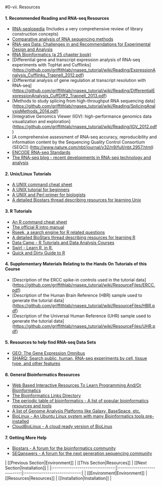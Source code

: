 #0-vii. Resources

#### 1. Recommended Reading and RNA-seq Resources
- [RNA-seqlopedia](http://rnaseq.uoregon.edu/) (Includes a very comprehensive review of library construction concepts)
- [Comparative analysis of RNA sequencing methods](http://www.nature.com/nmeth/journal/v10/n7/full/nmeth.2483.html)
- [RNA-seq Data: Challenges in and Recommendations for Experimental Design and Analysis](http://onlinelibrary.wiley.com/doi/10.1002/0471142905.hg1113s83/full)
- [RNA Bioinformatics (a 25 chapter book)](http://link.springer.com/book/10.1007%2F978-1-4939-2291-8)
- [Differential gene and transcript expression analysis of RNA-seq experiments with TopHat and Cufflinks] (https://github.com/griffithlab/rnaseq_tutorial/wiki/Reading/ExpressionAnalysis_Cufflinks_Trapnell_2012.pdf)
- [Differential analysis of gene regulation at transcript resolution with RNA-seq] (https://github.com/griffithlab/rnaseq_tutorial/wiki/Reading/DifferentialExpressionAnalysis_CuffDiff2_Trapnell_2013.pdf)
- [Methods to study splicing from high-throughput RNA sequencing data] (https://github.com/griffithlab/rnaseq_tutorial/wiki/Reading/SplicingAnalysisMethods_2014.pdf)
- [Integrative Genomics Viewer (IGV): high-performance genomics data visualization and exploration] (https://github.com/griffithlab/rnaseq_tutorial/wiki/Reading/IGV_2012.pdf)
- [A comprehensive assessment of RNA-seq accuracy, reproducibility and information content by the Sequencing Quality Control Consortium (SEQC)] (http://www.nature.com/nbt/journal/v32/n9/full/nbt.2957.html)
- [ENCODE RNA-seq Standards](https://github.com/griffithlab/rnaseq_tutorial/wiki/ResourceFiles/ENCODE_RNA-seq_standards_v1.0.pdf)
- [The RNA-seq blog - recent developments in RNA-seq technology and analysis](http://www.rna-seqblog.com/)

#### 2. Unix/Linux Tutorials
- [A UNIX command cheat sheet](http://www.rain.org/~mkummel/unix.html)
- [A UNIX tutorial for beginners](http://www.ee.surrey.ac.uk/Teaching/Unix/)
- [A UNIX and Perl primer for biologists](http://korflab.ucdavis.edu/Unix_and_Perl/current.html)
- [A detailed Biostars thread describing resources for learning Unix](https://www.biostars.org/p/16315/)

#### 3. R Tutorials
- [An R command cheat sheet](https://github.com/griffithlab/rnaseq_tutorial/wiki/Reading/R-short-refcard.pdf)
- [The official R intro manual](http://cran.r-project.org/doc/manuals/r-release/R-intro.html)
- [Rseek, a search engine for R related questions](http://rseek.org/)
- [A detailed BioStars thread describing resources for learning R](https://www.biostars.org/p/539/)
- [Data Camp - R Tutorials and Data Analysis Courses](https://www.datacamp.com/courses)
- [Swirl - Learn R, in R.](http://www.swirlstats.com/)
- [Quick and Dirty Guide to R](http://ww2.coastal.edu/kingw/statistics/R-tutorials/text/quick&dirty_R_revised_080715.txt)

#### 4. Supplementary Materials Relating to the Hands On Tutorials of this Course
- [Description of the ERCC spike-in controls used in the tutorial data] (https://github.com/griffithlab/rnaseq_tutorial/wiki/ResourceFiles/ERCC.pdf)
- [Description of the Human Brain Reference (HBR) sample used to generate the tutorial data] (https://github.com/griffithlab/rnaseq_tutorial/wiki/ResourceFiles/HBR.pdf)
- [Description of the Universal Human Reference (UHR) sample used to generate the tutorial data] (https://github.com/griffithlab/rnaseq_tutorial/wiki/ResourceFiles/UHR.pdf)

#### 5. Resources to help find RNA-seq Data Sets
- [GEO: The Gene Expression Omnibus](http://www.ncbi.nlm.nih.gov/geo/)
- [SHARQ: Search public, human, RNA-seq experiments by cell, tissue type, and other features](http://ocean.compbio.cs.cmu.edu/sharq/)

#### 6. General Bioinformatics Resources
- [Web Based Interactive Resources To Learn Programming And/Or Bioinformatics](https://www.biostars.org/p/76171/)
- [The Bioinformatics Links Directory](http://bioinformatics.ca/links_directory/) 
- [The periodic table of bioinformatics - A list of popular bioinformatics resources and tools](http://elements.eaglegenomics.com/)
- [A list of Genome Analysis Platforms like Galaxy, BaseSpace, etc.](https://docs.google.com/spreadsheets/d/1o8iYwYUy0V7IECmu21Und3XALwQihioj23WGv-w0itk/pubhtml)
- [BioLinux - An Ubuntu Linux system with many Bioinformatics tools pre-installed](http://environmentalomics.org/bio-linux/)
- [CloudBioLinux - A cloud ready version of BioLinux](http://cloudbiolinux.org/)

#### 7. Getting More Help
- [Biostars - A forum for the bioinformatics community](http://www.biostars.org/)
- [SEQanswers - A forum for the next generation sequencing community](http://seqanswers.com/)

| [[Previous Section|Environment]] | [[This Section|Resources]]  | [[Next Section|Installation]] |
|:--------------------------------:|:---------------------------:|:-----------------------------:|
| [[Environment|Environment]]      | [[Resources|Resources]]     | [[Installation|Installation]] |